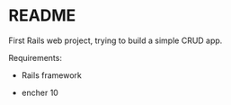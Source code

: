 # README

First Rails web project, trying to build a simple CRUD app.


Requirements:

* Rails framework

* encher 10
